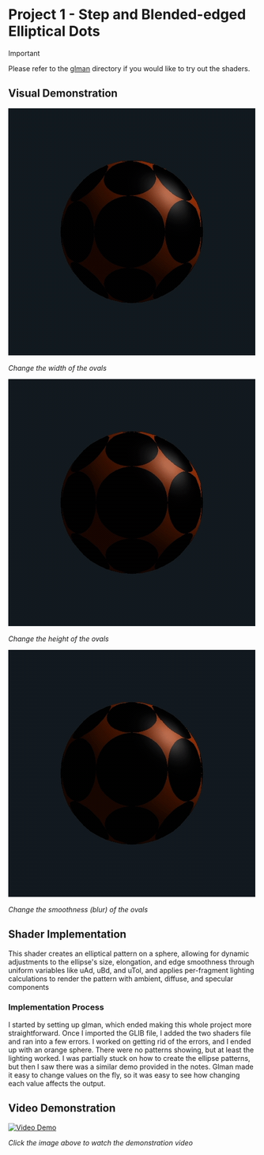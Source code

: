 # Project 1 - Step and Blended-edged Elliptical Dots

> [!IMPORTANT]
> Please refer to the [glman](./glman) directory if you would like to try out the shaders.

## Visual Demonstration

![Shader Demo Image](https://github.com/johnklucinec/Computer-Graphics-Shaders/blob/main/.images/width.gif?raw=true)

*Change the width of the ovals*

![Shader Demo Image](https://github.com/johnklucinec/Computer-Graphics-Shaders/blob/main/.images/height.gif?raw=true)

*Change the height of the ovals*

![Shader Demo Image](https://github.com/johnklucinec/Computer-Graphics-Shaders/blob/main/.images/blur.gif?raw=true)

*Change the smoothness (blur) of the ovals*

## Shader Implementation

This shader creates an elliptical pattern on a sphere, allowing for dynamic adjustments to the ellipse's size, elongation, and edge smoothness through uniform variables like uAd, uBd, and uTol, and applies per-fragment lighting calculations to render the pattern with ambient, diffuse, and specular components

### Implementation Process

I started by setting up glman, which ended making this whole project more straightforward. Once I
imported the GLIB file, I added the two shaders file and ran into a few errors. I worked on getting rid of the
errors, and I ended up with an orange sphere. There were no patterns showing, but at least the lighting
worked. I was partially stuck on how to create the ellipse patterns, but then I saw there was a similar
demo provided in the notes. Glman made it easy to change values on the fly, so it was easy to see how
changing each value affects the output.

## Video Demonstration

[![Video Demo](https://img.youtube.com/vi/QmyBkErh0g0/0.jpg)](https://www.youtube.com/watch?v=QmyBkErh0g0)

*Click the image above to watch the demonstration video*
